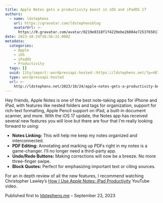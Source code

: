 ```yaml
---
title: Apple Notes gets a productivity boost in iOS and iPadOS 17
authors:
  - name: ldstephens
    url: https://gravatar.com/ldstephensblog
    avatarUrl: >-
      https://0.gravatar.com/avatar/0219e8318f1f4229ebe26084e7253765017f43ca0c631be37dc6d0b8ad6e40a4?s=96&d=identicon&r=G
date: 2023-10-24T16:56:22.000Z
metadata:
  categories:
    - Apple
    - iOS
    - iPadOS
    - Productivity
  tags: []
  uuid: 11ty/import::wordpressapi-hosted::https://ldstephens.net/?p=4876
  type: wordpressapi-hosted
  url: >-
    http://ldstephens.net/2023/10/24/apple-notes-gets-a-productivity-boost-in-ios-and-ipados-17-2/
---
```

Hey friends, Apple Notes is one of the best note-taking apps for iPhone and iPad, with features like nested folders and tags for organization, support for rich-text formatting, Apple Pencil support on iPad, a built-in document scanner, and more. With the iOS 17 update, the Notes app has received several new features you will love but there are four that I’m really looking forward to using:

-   **Notes Linking:** This will help me keep my notes organized and interconnected.
-   **PDF Editing:** Annotating and marking up PDFs right in my notes is a game-changer. I’ll no longer need a third-party app.
-   **Undo/Redo Buttons:** Making corrections will now be a breeze. No more three-finger swipe.
-   **Block Quotes:** Perfect for emphasizing important text or citing sources.

For an in depth review of all the new features, I recommend watching Christopher Lawley’s [How I Use Apple Notes: iPad Productivity](https://www.youtube.com/watch?v=7VHfHX2xJcM) YouTube video.

Published first to [ldstephens.me](https://ldstephens.me/apple-notes-gets-a-productivity-boost-in-ios-and-ipados-17) – September 23, 2023